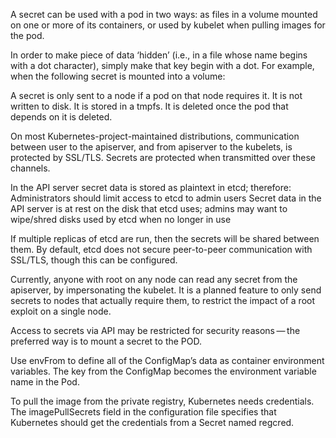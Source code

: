 A secret can be used with a pod in two ways: as files in a volume mounted on one or more of its containers, or used by kubelet when pulling images for the pod.

In order to make piece of data ‘hidden’ (i.e., in a file whose name begins with a dot character), simply make that key begin with a dot. For example, when the following secret is mounted into a volume:

A secret is only sent to a node if a pod on that node requires it. It is not written to disk. It is stored in a tmpfs. It is deleted once the pod that depends on it is deleted.

On most Kubernetes-project-maintained distributions, communication between user to the apiserver, and from apiserver to the kubelets, is protected by SSL/TLS. Secrets are protected when transmitted over these channels.

In the API server secret data is stored as plaintext in etcd; therefore:
Administrators should limit access to etcd to admin users
Secret data in the API server is at rest on the disk that etcd uses; admins may want to wipe/shred disks used by etcd when no longer in use

If multiple replicas of etcd are run, then the secrets will be shared between them. By default, etcd does not secure peer-to-peer communication with SSL/TLS, though this can be configured.

Currently, anyone with root on any node can read any secret from the apiserver, by impersonating the kubelet. It is a planned feature to only send secrets to nodes that actually require them, to restrict the impact of a root exploit on a single node.

Access to secrets via API may be restricted for security reasons — the preferred way is to mount a secret to the POD.

Use envFrom to define all of the ConfigMap’s data as container environment variables. The key from the ConfigMap becomes the environment variable name in the Pod.

To pull the image from the private registry, Kubernetes needs credentials. The imagePullSecrets field in the configuration file specifies that Kubernetes should get the credentials from a Secret named regcred.
